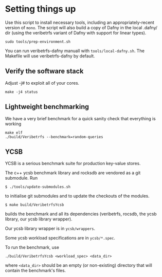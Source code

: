 # Setting things up

Use this script to install necessary tools, including an appropriately-recent
version of `mono`. The script will also build a copy of Dafny in the local
.dafny/ dir (using the veribetrfs variant of Dafny with support for linear
types).

```
sudo tools/prep-environment.sh
```

You can run veribetrfs-dafny manuall with `tools/local-dafny.sh`.
The Makefile will use veribetrfs-dafny by default.

## Verify the software stack

Adjust -j# to exploit all of your cores.
```
make -j4 status
```

## Lightweight benchmarking

We have a very brief benchmark for a quick sanity check that everything is working

```
make elf
./build/Veribetrfs --benchmark=random-queries
```

## YCSB

YCSB is a serious benchmark suite for production key-value stores.

The c++ ycsb benchmark library and rocksdb are vendored as a git submodule. Run

```
$ ./tools/update-submodules.sh
```

to initialise git submodules and to update the checkouts of the modules.

```
$ make build/VeribetrfsYcsb
```

builds the benchmark and all its dependencies (veribetrfs, rocsdb, the ycsb library, our ycsb library wrapper).

Our ycsb library wrapper is in `ycsb/wrappers`.

Some ycsb workload specifications are in `ycsb/*.spec`.

To run the benchmark, use

```
./build/VeribetrfsYcsb <workload_spec> <data_dir>
```

where `<data_dir>` should be an empty (or non-existing) directory that will contain the benchmark's files.

